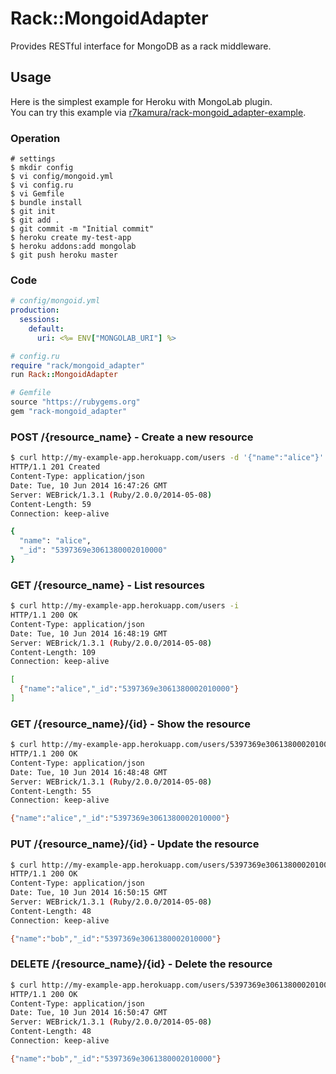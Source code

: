 # Rack::MongoidAdapter
Provides RESTful interface for MongoDB as a rack middleware.

## Usage
Here is the simplest example for Heroku with MongoLab plugin.  
You can try this example via [r7kamura/rack-mongoid_adapter-example](https://github.com/r7kamura/rack-mongoid_adapter-example).

### Operation
```
# settings
$ mkdir config
$ vi config/mongoid.yml
$ vi config.ru
$ vi Gemfile
$ bundle install
$ git init
$ git add .
$ git commit -m "Initial commit"
$ heroku create my-test-app
$ heroku addons:add mongolab
$ git push heroku master
```

### Code
```yaml
# config/mongoid.yml
production:
  sessions:
    default:
      uri: <%= ENV["MONGOLAB_URI"] %>
```

```ruby
# config.ru
require "rack/mongoid_adapter"
run Rack::MongoidAdapter
```

```ruby
# Gemfile
source "https://rubygems.org"
gem "rack-mongoid_adapter"
```

### POST /{resource_name} - Create a new resource
```sh
$ curl http://my-example-app.herokuapp.com/users -d '{"name":"alice"}' -H "Content-Type: application/json" -i
HTTP/1.1 201 Created
Content-Type: application/json
Date: Tue, 10 Jun 2014 16:47:26 GMT
Server: WEBrick/1.3.1 (Ruby/2.0.0/2014-05-08)
Content-Length: 59
Connection: keep-alive

{
  "name": "alice",
  "_id": "5397369e3061380002010000"
}
```

### GET /{resource_name} - List resources
```sh
$ curl http://my-example-app.herokuapp.com/users -i
HTTP/1.1 200 OK
Content-Type: application/json
Date: Tue, 10 Jun 2014 16:48:19 GMT
Server: WEBrick/1.3.1 (Ruby/2.0.0/2014-05-08)
Content-Length: 109
Connection: keep-alive

[
  {"name":"alice","_id":"5397369e3061380002010000"}
]
```

### GET /{resource_name}/{id} - Show the resource
```sh
$ curl http://my-example-app.herokuapp.com/users/5397369e3061380002010000 -i
HTTP/1.1 200 OK
Content-Type: application/json
Date: Tue, 10 Jun 2014 16:48:48 GMT
Server: WEBrick/1.3.1 (Ruby/2.0.0/2014-05-08)
Content-Length: 55
Connection: keep-alive

{"name":"alice","_id":"5397369e3061380002010000"}
```

### PUT /{resource_name}/{id} - Update the resource
```sh
$ curl http://my-example-app.herokuapp.com/users/5397369e3061380002010000 -X PUT -d '{"name":"bob"}' -H "Content-Type: application/json" -i
HTTP/1.1 200 OK
Content-Type: application/json
Date: Tue, 10 Jun 2014 16:50:15 GMT
Server: WEBrick/1.3.1 (Ruby/2.0.0/2014-05-08)
Content-Length: 48
Connection: keep-alive

{"name":"bob","_id":"5397369e3061380002010000"}
```

### DELETE /{resource_name}/{id} - Delete the resource
```sh
$ curl http://my-example-app.herokuapp.com/users/5397369e3061380002010000 -X DELETE -i
HTTP/1.1 200 OK
Content-Type: application/json
Date: Tue, 10 Jun 2014 16:50:47 GMT
Server: WEBrick/1.3.1 (Ruby/2.0.0/2014-05-08)
Content-Length: 48
Connection: keep-alive

{"name":"bob","_id":"5397369e3061380002010000"}
```
